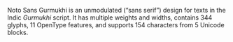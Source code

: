Noto Sans Gurmukhi is an unmodulated (“sans serif”) design for texts in the Indic _Gurmukhi_ script. It has multiple weights and widths, contains 344 glyphs, 11 OpenType features, and supports 154 characters from 5 Unicode blocks.